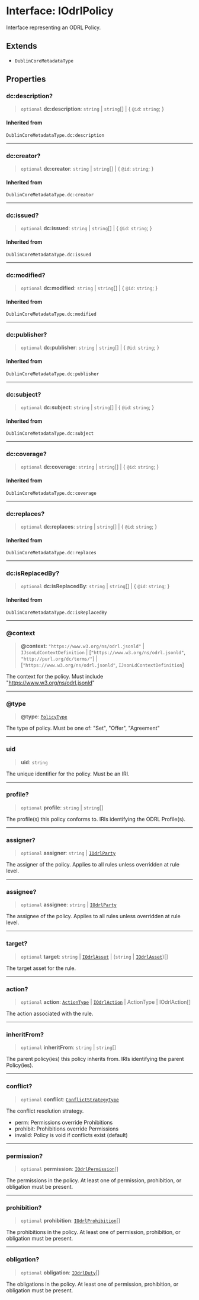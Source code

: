 # Interface: IOdrlPolicy

Interface representing an ODRL Policy.

## Extends

- `DublinCoreMetadataType`

## Properties

### dc:description?

> `optional` **dc:description**: `string` \| `string`[] \| \{ `@id`: `string`; \}

#### Inherited from

`DublinCoreMetadataType.dc:description`

***

### dc:creator?

> `optional` **dc:creator**: `string` \| `string`[] \| \{ `@id`: `string`; \}

#### Inherited from

`DublinCoreMetadataType.dc:creator`

***

### dc:issued?

> `optional` **dc:issued**: `string` \| `string`[] \| \{ `@id`: `string`; \}

#### Inherited from

`DublinCoreMetadataType.dc:issued`

***

### dc:modified?

> `optional` **dc:modified**: `string` \| `string`[] \| \{ `@id`: `string`; \}

#### Inherited from

`DublinCoreMetadataType.dc:modified`

***

### dc:publisher?

> `optional` **dc:publisher**: `string` \| `string`[] \| \{ `@id`: `string`; \}

#### Inherited from

`DublinCoreMetadataType.dc:publisher`

***

### dc:subject?

> `optional` **dc:subject**: `string` \| `string`[] \| \{ `@id`: `string`; \}

#### Inherited from

`DublinCoreMetadataType.dc:subject`

***

### dc:coverage?

> `optional` **dc:coverage**: `string` \| `string`[] \| \{ `@id`: `string`; \}

#### Inherited from

`DublinCoreMetadataType.dc:coverage`

***

### dc:replaces?

> `optional` **dc:replaces**: `string` \| `string`[] \| \{ `@id`: `string`; \}

#### Inherited from

`DublinCoreMetadataType.dc:replaces`

***

### dc:isReplacedBy?

> `optional` **dc:isReplacedBy**: `string` \| `string`[] \| \{ `@id`: `string`; \}

#### Inherited from

`DublinCoreMetadataType.dc:isReplacedBy`

***

### @context

> **@context**: `"https://www.w3.org/ns/odrl.jsonld"` \| `IJsonLdContextDefinition` \| \[`"https://www.w3.org/ns/odrl.jsonld"`, `"http://purl.org/dc/terms/"`\] \| \[`"https://www.w3.org/ns/odrl.jsonld"`, `IJsonLdContextDefinition`\]

The context for the policy.
Must include "https://www.w3.org/ns/odrl.jsonld"

***

### @type

> **@type**: [`PolicyType`](../type-aliases/PolicyType.md)

The type of policy.
Must be one of: "Set", "Offer", "Agreement"

***

### uid

> **uid**: `string`

The unique identifier for the policy.
Must be an IRI.

***

### profile?

> `optional` **profile**: `string` \| `string`[]

The profile(s) this policy conforms to.
IRIs identifying the ODRL Profile(s).

***

### assigner?

> `optional` **assigner**: `string` \| [`IOdrlParty`](IOdrlParty.md)

The assigner of the policy.
Applies to all rules unless overridden at rule level.

***

### assignee?

> `optional` **assignee**: `string` \| [`IOdrlParty`](IOdrlParty.md)

The assignee of the policy.
Applies to all rules unless overridden at rule level.

***

### target?

> `optional` **target**: `string` \| [`IOdrlAsset`](IOdrlAsset.md) \| (`string` \| [`IOdrlAsset`](IOdrlAsset.md))[]

The target asset for the rule.

***

### action?

> `optional` **action**: [`ActionType`](../type-aliases/ActionType.md) \| [`IOdrlAction`](IOdrlAction.md) \| ActionType \| IOdrlAction[]

The action associated with the rule.

***

### inheritFrom?

> `optional` **inheritFrom**: `string` \| `string`[]

The parent policy(ies) this policy inherits from.
IRIs identifying the parent Policy(ies).

***

### conflict?

> `optional` **conflict**: [`ConflictStrategyType`](../type-aliases/ConflictStrategyType.md)

The conflict resolution strategy.
- perm: Permissions override Prohibitions
- prohibit: Prohibitions override Permissions
- invalid: Policy is void if conflicts exist (default)

***

### permission?

> `optional` **permission**: [`IOdrlPermission`](IOdrlPermission.md)[]

The permissions in the policy.
At least one of permission, prohibition, or obligation must be present.

***

### prohibition?

> `optional` **prohibition**: [`IOdrlProhibition`](IOdrlProhibition.md)[]

The prohibitions in the policy.
At least one of permission, prohibition, or obligation must be present.

***

### obligation?

> `optional` **obligation**: [`IOdrlDuty`](IOdrlDuty.md)[]

The obligations in the policy.
At least one of permission, prohibition, or obligation must be present.
